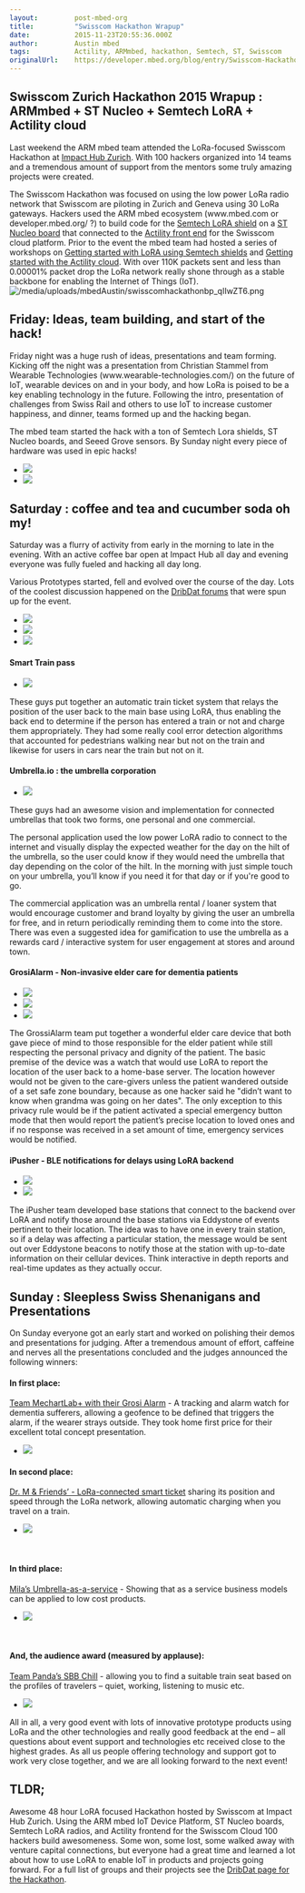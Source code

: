 ```yaml
---
layout:         post-mbed-org
title:          "Swisscom Hackathon Wrapup"
date:           2015-11-23T20:55:36.000Z
author:         Austin mbed
tags:           Actility, ARMmbed, hackathon, Semtech, ST, Swisscom
originalUrl:    https://developer.mbed.org/blog/entry/Swisscom-Hackathon-Wrapup/
---
```


<h2>
  Swisscom Zurich Hackathon 2015 Wrapup : ARMmbed + ST Nucleo +
  Semtech LoRA + Actility cloud
</h2>
<p>
  Last weekend the ARM mbed team attended the LoRa-focused Swisscom
  Hackathon at <a href="zurich.impacthub.ch/">Impact Hub
  Zurich</a>. With 100 hackers organized into 14 teams and a
  tremendous amount of support from the mentors some truly amazing
  projects were created.
</p>
<p>
  The Swisscom Hackathon was focused on using the low power LoRa
  radio network that Swisscom are piloting in Zurich and Geneva
  using 30 LoRa gateways. Hackers used the ARM mbed ecosystem
  (www.mbed.com or developer.mbed.org/ ?) to build code for the
  <a href="developer.mbed.org/components/SX1276MB1xAS/">Semtech
  LoRA shield</a> on a <a href=
  "developer.mbed.org/platforms/ST-Nucleo-L152RE/">ST Nucleo
  board</a> that connected to the <a href=
  "www.thingpark.com/en">Actility front end</a> for the Swisscom
  cloud platform. Prior to the event the mbed team had hosted a
  series of workshops on <a href=
  "https://www.dropbox.com/sh/adkw093wti7imtd/AAA1-hVbWjOwywWPOy__RWzja?dl=0"
  rel="nofollow">Getting started with LoRA using Semtech
  shields</a> and <a href=
  "https://www.dropbox.com/s/80na0z220w3e6h8/LoRaWAN_on_MBED_Bootcamp%20%20-%20Actility.pdf?dl=0"
  rel="nofollow">Getting started with the Actility cloud</a>. With
  over 110K packets sent and less than 0.00001% packet drop the
  LoRa network really shone through as a stable backbone for
  enabling the Internet of Things (IoT). <img src=
  "https://developer.mbed.org/media/uploads/mbedAustin/swisscomhackathonbp_qIIwZT6.png"
  alt="/media/uploads/mbedAustin/swisscomhackathonbp_qIIwZT6.png"
  title=
  "/media/uploads/mbedAustin/swisscomhackathonbp_qIIwZT6.png">
</p>
<h2>
  Friday: Ideas, team building, and start of the hack!
</h2>
<p>
  Friday night was a huge rush of ideas, presentations and team
  forming. Kicking off the night was a presentation from Christian
  Stammel from Wearable Technologies
  (www.wearable-technologies.com/) on the future of IoT, wearable
  devices on and in your body, and how LoRa is poised to be a key
  enabling technology in the future. Following the intro,
  presentation of challenges from Swiss Rail and others to use IoT
  to increase customer happiness, and dinner, teams formed up and
  the hacking began.
</p>
<p>
  The mbed team started the hack with a ton of Semtech Lora
  shields, ST Nucleo boards, and Seeed Grove sensors. By Sunday
  night every piece of hardware was used in epic hacks!
</p>
<ul class="polaroids large">
  <li>
    <a title=" Sensors &amp; Buttons"><img src=
    "https://developer.mbed.org/media/uploads/mbedAustin/xswisscomhackathon_sensors.jpg.pagespeed.ic.uXhHr_9bup.jpg"></a>
  </li>
  <li>
    <a title=" Example Setup"><img src=
    "https://developer.mbed.org/media/uploads/mbedAustin/img_20151107_140727.jpg.pagespeed.ce.mZOc_xblGs.jpg"></a>
  </li>
</ul>
<h2>
  Saturday : coffee and tea and cucumber soda oh my!
</h2>
<p>
  Saturday was a flurry of activity from early in the morning to
  late in the evening. With an active coffee bar open at Impact Hub
  all day and evening everyone was fully fueled and hacking all day
  long.
</p>
<p>
  Various Prototypes started, fell and evolved over the course of
  the day. Lots of the coolest discussion happened on the <a href=
  "http://iot.dribd.at/" rel="nofollow">DribDat forums</a> that
  were spun up for the event.
</p>
<ul class="polaroids medium">
  <li>
    <a title=" Caffine"><img src=
    "https://developer.mbed.org/media/uploads/mbedAustin/img_20151107_174944.jpg.pagespeed.ce.uf703lE3xr.jpg"></a>
  </li>
  <li>
    <a title=" Semtech Help"><img src=
    "https://developer.mbed.org/media/uploads/mbedAustin/img_20151107_141015.jpg.pagespeed.ce.Ze7ERkpe7B.jpg"></a>
  </li>
  <li>
    <a title=" Hackers Hacking"><img src=
    "https://developer.mbed.org/media/uploads/mbedAustin/img_20151107_135012.jpg.pagespeed.ce.pk0h3N5KZK.jpg"></a>
  </li>
</ul>
<h4>
  Smart Train pass
</h4>
<ul class="polaroids large">
  <li>
    <a title=" Product Mockup"><img src=
    "http://s8.postimg.org/lfzgkwk79/smar_Ticket_future.png"></a>
  </li>
</ul>
<p>
  These guys put together an automatic train ticket system that
  relays the position of the user back to the main base using LoRA,
  thus enabling the back end to determine if the person has entered
  a train or not and charge them appropriately. They had some
  really cool error detection algorithms that accounted for
  pedestrians walking near but not on the train and likewise for
  users in cars near the train but not on it.
</p>
<h4>
  Umbrella.io : the umbrella corporation
</h4>
<ul class="polaroids large">
  <li>
    <a title=" Connected Umbrella"><img src=
    "https://developer.mbed.org/media/uploads/mbedAustin/img_20151108_120357.jpg.pagespeed.ce.ahdfCYhZcl.jpg"></a>
  </li>
</ul>
<p>
  These guys had an awesome vision and implementation for connected
  umbrellas that took two forms, one personal and one commercial.
</p>
<p>
  The personal application used the low power LoRA radio to connect
  to the internet and visually display the expected weather for the
  day on the hilt of the umbrella, so the user could know if they
  would need the umbrella that day depending on the color of the
  hilt. In the morning with just simple touch on your umbrella,
  you’ll know if you need it for that day or if you're good to go.
</p>
<p>
  The commercial application was an umbrella rental / loaner system
  that would encourage customer and brand loyalty by giving the
  user an umbrella for free, and in return periodically reminding
  them to come into the store. There was even a suggested idea for
  gamification to use the umbrella as a rewards card / interactive
  system for user engagement at stores and around town.
</p>
<h4>
  GrosiAlarm - Non-invasive elder care for dementia patients
</h4>
<ul class="polaroids medium">
  <li>
    <a title=" The Goal"><img src=
    "https://developer.mbed.org/media/uploads/mbedAustin/img_20151108_115454.jpg.pagespeed.ce.pCMM7zueF7.jpg"></a>
  </li>
  <li>
    <a title=" The Team"><img src=
    "https://developer.mbed.org/media/uploads/mbedAustin/img_20151108_120047.jpg.pagespeed.ce.Ds9wKkM9lG.jpg"></a>
  </li>
  <li>
    <a title=" The Hardware"><img src=
    "https://developer.mbed.org/media/uploads/mbedAustin/img_20151108_120121.jpg.pagespeed.ce.1-DWAn0HR8.jpg"></a>
  </li>
</ul>
<p>
  The GrossiAlarm team put together a wonderful elder care device
  that both gave piece of mind to those responsible for the elder
  patient while still respecting the personal privacy and dignity
  of the patient. The basic premise of the device was a watch that
  would use LoRA to report the location of the user back to a
  home-base server. The location however would not be given to the
  care-givers unless the patient wandered outside of a set safe
  zone boundary, because as one hacker said he "didn’t want to know
  when grandma was going on her dates". The only exception to this
  privacy rule would be if the patient activated a special
  emergency button mode that then would report the patient’s
  precise location to loved ones and if no response was received in
  a set amount of time, emergency services would be notified.
</p>
<h4>
  iPusher - BLE notifications for delays using LoRA backend
</h4>
<ul class="polaroids large">
  <li>
    <a title=" iPusher Plan"><img src=
    "https://developer.mbed.org/media/uploads/mbedAustin/img_20151108_110249.jpg.pagespeed.ce.D88SLsnRRk.jpg"></a>
  </li>
  <li>
    <a title=" Prototype Hardware"><img src=
    "https://developer.mbed.org/media/uploads/mbedAustin/img_20151108_110029.jpg.pagespeed.ce.LvaDyrTP9d.jpg"></a>
  </li>
</ul>
<p>
  The iPusher team developed base stations that connect to the
  backend over LoRA and notify those around the base stations via
  Eddystone of events pertinent to their location. The idea was to
  have one in every train station, so if a delay was affecting a
  particular station, the message would be sent out over Eddystone
  beacons to notify those at the station with up-to-date
  information on their cellular devices. Think interactive in depth
  reports and real-time updates as they actually occur.
</p>
<h2>
  Sunday : Sleepless Swiss Shenanigans and Presentations
</h2>
<p>
  On Sunday everyone got an early start and worked on polishing
  their demos and presentations for judging. After a tremendous
  amount of effort, caffeine and nerves all the presentations
  concluded and the judges announced the following winners:
</p>
<h4>
  In first place:
</h4>
<p>
  <a href="http://iot.dribd.at/project/17" rel="nofollow">Team
  MechartLab+ with their Grosi Alarm</a> - A tracking and alarm
  watch for dementia sufferers, allowing a geofence to be defined
  that triggers the alarm, if the wearer strays outside. They took
  home first price for their excellent total concept presentation.
</p>
<ul class="polaroids large">
  <li>
    <a title=" 1st place - Team MechartLab+"><img src=
    "https://developer.mbed.org/media/uploads/mbedAustin/img_20151108_130901.jpg.pagespeed.ce.r2n18LtJu1.jpg"></a>
  </li>
</ul>
<h4>
  In second place:
</h4>
<p>
  <a href="http://iot.dribd.at/project/20" rel="nofollow">Dr. M
  &amp; Friends’ - LoRa-connected smart ticket</a> sharing its
  position and speed through the LoRa network, allowing automatic
  charging when you travel on a train.
</p>
<ul class="polaroids large">
  <li>
    <a title=" 2nd place - Dr. M &amp; Friends'"><img src=
    "https://developer.mbed.org/media/uploads/mbedAustin/img_20151108_130650.jpg.pagespeed.ce.Ka-oH3W833.jpg"></a>
  </li>
</ul>
<p>
  <br>
</p>
<h4>
  In third place:
</h4>
<p>
  <a href="http://iot.dribd.at/project/19" rel="nofollow">Mila’s
  Umbrella-as-a-service</a> - Showing that as a service business
  models can be applied to low cost products.
</p>
<ul class="polaroids large">
  <li>
    <a title=" 3rd place - Mila's Umbrella-as-a-service"><img src=
    "https://developer.mbed.org/media/uploads/mbedAustin/img_20151108_130515.jpg.pagespeed.ce.EdL5CLePJj.jpg"></a>
  </li>
</ul>
<p>
  <br>
</p>
<h4>
  And, the audience award (measured by applause):
</h4>
<p>
  <a href="http://iot.dribd.at/project/13" rel="nofollow">Team
  Panda’s SBB Chill</a> - allowing you to find a suitable train
  seat based on the profiles of travelers – quiet, working,
  listening to music etc.
</p>
<ul class="polaroids large">
  <li>
    <a title=" Audience Favorite - Team Panda"><img src=
    "https://developer.mbed.org/media/uploads/mbedAustin/img_20151108_131857.jpg.pagespeed.ce.l35PRNMOjb.jpg"></a>
  </li>
</ul>
<p>
  All in all, a very good event with lots of innovative prototype
  products using LoRa and the other technologies and really good
  feedback at the end – all questions about event support and
  technologies etc received close to the highest grades. As all us
  people offering technology and support got to work very close
  together, and we are all looking forward to the next event!
</p>
<h2>
  TLDR;
</h2>
<p>
  Awesome 48 hour LoRA focused Hackathon hosted by Swisscom at
  Impact Hub Zurich. Using the ARM mbed IoT Device Platform, ST
  Nucleo boards, Semtech LoRA radios, and Actility frontend for the
  Swisscom Cloud 100 hackers build awesomeness. Some won, some
  lost, some walked away with venture capital connections, but
  everyone had a great time and learned a lot about how to use LoRA
  to enable IoT in products and projects going forward. For a full
  list of groups and their projects see the <a href=
  "http://iot.dribd.at/event/1" rel="nofollow">DribDat page for the
  Hackathon</a>.
</p>

